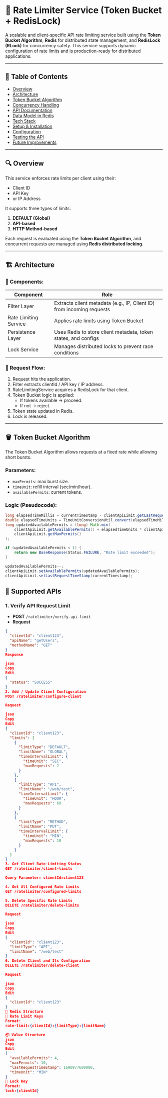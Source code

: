 # 🚦 Rate Limiter Service (Token Bucket + RedisLock)

A scalable and client-specific API rate limiting service built using the **Token Bucket Algorithm**, **Redis** for distributed state management, and **RedisLock (RLock)** for concurrency safety. This service supports dynamic configuration of rate limits and is production-ready for distributed applications.

---

## 📘 Table of Contents

- [Overview](#-overview)
- [Architecture](#-architecture)
- [Token Bucket Algorithm](#-token-bucket-algorithm)
- [Concurrency Handling](#-concurrency-handling)
- [API Documentation](#-api-documentation)
- [Data Model in Redis](#-data-model-in-redis)
- [Tech Stack](#-tech-stack)
- [Setup & Installation](#-setup--installation)
- [Configuration](#-configuration)
- [Testing the API](#-testing-the-api)
- [Future Improvements](#-future-improvements)

---

## 🔍 Overview

This service enforces rate limits per client using their:
- Client ID
- API Key
- or IP Address

It supports three types of limits:
1. **DEFAULT (Global)**
2. **API-based**
3. **HTTP Method-based**

Each request is evaluated using the **Token Bucket Algorithm**, and concurrent requests are managed using **Redis distributed locking**.

---

## 🏗️ Architecture

### 🧱 Components:

| Component       | Role |
|----------------|------|
| Filter Layer    | Extracts client metadata (e.g., IP, Client ID) from incoming requests |
| Rate Limiting Service | Applies rate limits using Token Bucket |
| Persistence Layer | Uses Redis to store client metadata, token states, and configs |
| Lock Service    | Manages distributed locks to prevent race conditions |

### 🔄 Request Flow:

1. Request hits the application.
2. Filter extracts clientId / API key / IP address.
3. RateLimitingService acquires a RedisLock for that client.
4. Token Bucket logic is applied:
   - If tokens available → proceed.
   - If not → reject.
5. Token state updated in Redis.
6. Lock is released.

---

## 🪣 Token Bucket Algorithm

The Token Bucket Algorithm allows requests at a fixed rate while allowing short bursts.

### Parameters:
- `maxPermits`: max burst size.
- `timeUnit`: refill interval (sec/min/hour).
- `availablePermits`: current tokens.

### Logic (Pseudocode):
```java
long elapsedTimeMillis = currentTimestamp - clientApiLimit.getLastRequestTimeStamp();
double elapsedTimeUnits = TimeUnitConversionUtil.convert(elapsedTimeMillis, clientApiLimit.getTimeUnit());
long updatedAvailablePermits = (long) Math.min(
    clientApiLimit.getAvailablePermits() + elapsedTimeUnits * clientApiLimit.getMaxPermits(),
    clientApiLimit.getMaxPermits()
);

if (updatedAvailablePermits < 1) {
    return new BaseResponse(Status.FAILURE, "Rate limit exceeded");
}

updatedAvailablePermits--;
clientApiLimit.setAvailablePermits(updatedAvailablePermits);
clientApiLimit.setLastRequestTimeStamp(currentTimestamp);
```
## 📡 Supported APIs

### 1. Verify API Request Limit

- **POST** `/ratelimiter/verify-api-limit`
- **Request**
```json
{
  "clientId": "client123",
  "apiName": "getUsers",
  "methodName": "GET"
}
Response

json
Copy
Edit
{
  "status": "SUCCESS"
}
2. Add / Update Client Configuration
POST /ratelimiter/configure-client

Request

json
Copy
Edit
{
  "clientId": "client123",
  "limits": [
    {
      "limitType": "DEFAULT",
      "limitName": "GLOBAL",
      "timeIntervalLimit": {
        "timeUnit": "SEC",
        "maxRequests": 2
      }
    },
    {
      "limitType": "API",
      "limitName": "/web/test",
      "timeIntervalLimit": {
        "timeUnit": "HOUR",
        "maxRequests": 60
      }
    },
    {
      "limitType": "METHOD",
      "limitName": "PUT",
      "timeIntervalLimit": {
        "timeUnit": "MIN",
        "maxRequests": 10
      }
    }
  ]
}
3. Get Client Rate-Limiting Status
GET /ratelimiter/client-limits

Query Parameter: clientId=client123

4. Get All Configured Rate Limits
GET /ratelimiter/configured-limits

5. Delete Specific Rate Limits
DELETE /ratelimiter/delete-limits

Request

json
Copy
Edit
{
  "clientId": "client123",
  "limitType": "API",
  "limitName": "/web/test"
}
6. Delete Client and Its Configuration
DELETE /ratelimiter/delete-client

Request

json
Copy
Edit
{
  "clientId": "client123"
}
🧱 Redis Structure
🔑 Rate Limit Keys
Format:
rate-limit:{clientId}:{limitType}:{limitName}

📦 Value Structure
json
Copy
Edit
{
  "availablePermits": 4,
  "maxPermits": 10,
  "lastRequestTimeStamp": 1690977600000,
  "timeUnit": "MIN"
}
🔐 Lock Key
Format:
lock:{clientId}


